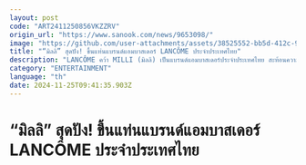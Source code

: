 ```yaml
---
layout: post
code: "ART2411250856VKZZRV"
origin_url: "https://www.sanook.com/news/9653098/"
image: "https://github.com/user-attachments/assets/38525552-bb5d-412c-9fe3-b82c7d4a26a1"
title: "“มิลลิ” สุดปัง! ขึ้นแท่นแบรนด์แอมบาสเดอร์ LANCÔME ประจำประเทศไทย"
description: "LANCÔME คว้า MILLI (มิลลิ) เป็นแบรนด์แอมบาสเดอร์ประจำประเทศไทย สะท้อนความงามของผู้หญิง"
category: "ENTERTAINMENT"
language: "th"
date: 2024-11-25T09:41:35.903Z
---
```


# “มิลลิ” สุดปัง! ขึ้นแท่นแบรนด์แอมบาสเดอร์ LANCÔME ประจำประเทศไทย